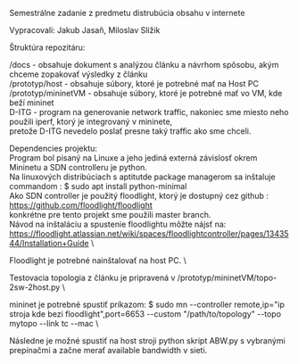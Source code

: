 Semestrálne zadanie z predmetu distrubúcia obsahu v internete

Vypracovali: Jakub Jasaň, Miloslav Slížik

Štruktúra repozitáru:

/docs - obsahuje dokument s analýzou článku a návrhom spôsobu, akým chceme zopakovať výsledky z článku\
/prototyp/host - obsahuje súbory, ktoré je potrebné mať na Host PC\
/prototyp/mininetVM - obsahuje súbory, ktoré je potrebné mať vo VM, kde beží mininet\
D-ITG - program na generovanie network traffic, nakoniec sme miesto neho použili iperf, ktorý je integrovaný v mininete,\
        pretože D-ITG nevedelo poslať presne taký traffic ako sme chceli.

Dependencies projektu:\
Program bol pisaný na Linuxe a jeho jediná externá závislosť okrem Mininetu a SDN controlleru je python.\
Na linuxových distribúciach s aptitutde package managerom sa inštaluje commandom : $ sudo apt install python-minimal\
Ako SDN controller je použitý floodlight, ktorý je dostupný cez github : https://github.com/floodlight/floodlight \
konkrétne pre tento projekt sme použili master branch.\
Návod na inštaláciu a spustenie floodlightu môžte nájsť na: https://floodlight.atlassian.net/wiki/spaces/floodlightcontroller/pages/1343544/Installation+Guide \

Floodlight je potrebné nainštalovať na host PC. \

Testovacia topologia z článku je pripravená v /prototyp/mininetVM/topo-2sw-2host.py \

mininet je potrebné spustiť príkazom: $ sudo mn --controller remote,ip="ip stroja kde bezi floodlight",port=6653 --custom  "/path/to/topology" --topo mytopo --link tc --mac \

Následne je možné spustiť na host stroji python skript ABW.py s vybranými prepínačmi a začne merať available bandwidth v sieti.

